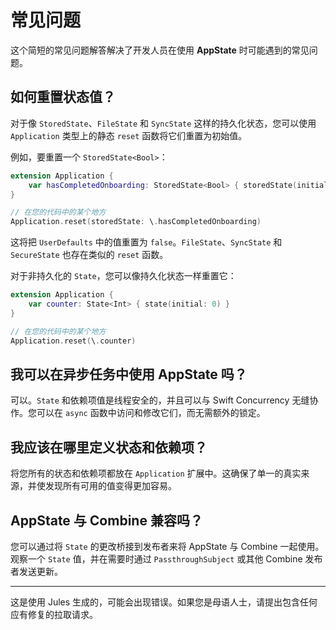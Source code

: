 # 常见问题

这个简短的常见问题解答解决了开发人员在使用 **AppState** 时可能遇到的常见问题。

## 如何重置状态值？

对于像 `StoredState`、`FileState` 和 `SyncState` 这样的持久化状态，您可以使用 `Application` 类型上的静态 `reset` 函数将它们重置为初始值。

例如，要重置一个 `StoredState<Bool>`：
```swift
extension Application {
    var hasCompletedOnboarding: StoredState<Bool> { storedState(initial: false, id: "onboarding_complete") }
}

// 在您的代码中的某个地方
Application.reset(storedState: \.hasCompletedOnboarding)
```
这将把 `UserDefaults` 中的值重置为 `false`。`FileState`、`SyncState` 和 `SecureState` 也存在类似的 `reset` 函数。

对于非持久化的 `State`，您可以像持久化状态一样重置它：
```swift
extension Application {
    var counter: State<Int> { state(initial: 0) }
}

// 在您的代码中的某个地方
Application.reset(\.counter)
```

## 我可以在异步任务中使用 AppState 吗？

可以。`State` 和依赖项值是线程安全的，并且可以与 Swift Concurrency 无缝协作。您可以在 `async` 函数中访问和修改它们，而无需额外的锁定。

## 我应该在哪里定义状态和依赖项？

将您所有的状态和依赖项都放在 `Application` 扩展中。这确保了单一的真实来源，并使发现所有可用的值变得更加容易。

## AppState 与 Combine 兼容吗？

您可以通过将 `State` 的更改桥接到发布者来将 AppState 与 Combine 一起使用。观察一个 `State` 值，并在需要时通过 `PassthroughSubject` 或其他 Combine 发布者发送更新。

---
这是使用 Jules 生成的，可能会出现错误。如果您是母语人士，请提出包含任何应有修复的拉取请求。
